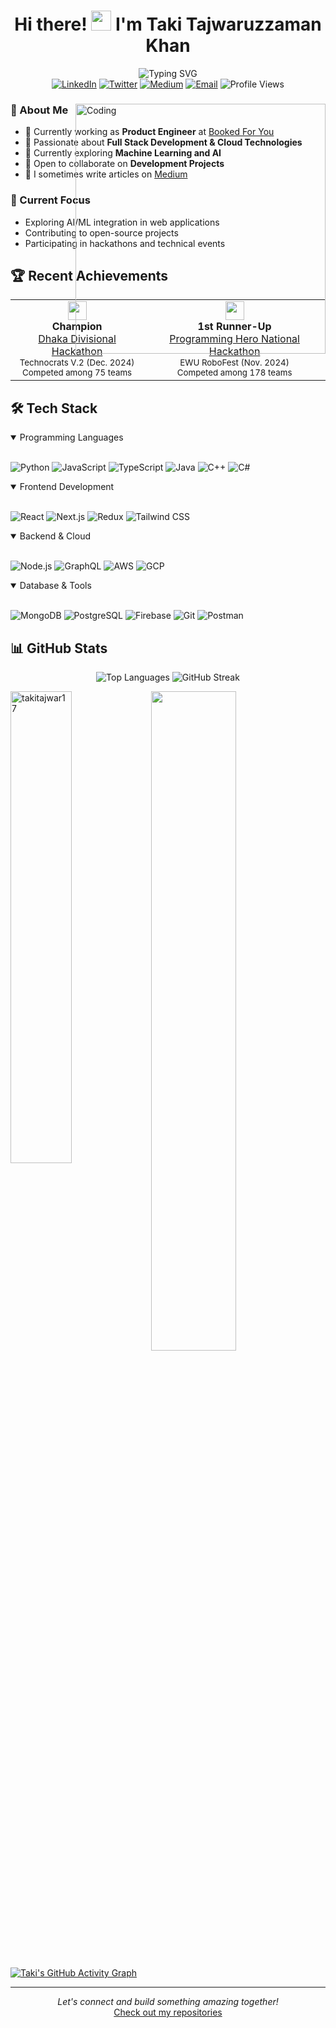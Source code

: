 <h1 align="center">Hi there! <img src="https://media.giphy.com/media/hvRJCLFzcasrR4ia7z/giphy.gif" width="32"> I'm Taki Tajwaruzzaman Khan</h1>

<div align="center">
  <img src="https://readme-typing-svg.demolab.com?font=Fira+Code&weight=600&size=28&duration=4000&pause=1000&color=6F9EE8&center=true&vCenter=true&random=false&width=435&lines=Product+Engineer;Full+Stack+Developer;Software+Engineer" alt="Typing SVG" />
</div>

<div align="center">
  <a href="https://linkedin.com/in/takitajwar17"><img src="https://img.shields.io/badge/LinkedIn-0077B5?style=for-the-badge&logo=linkedin&logoColor=white" alt="LinkedIn"/></a>
  <a href="https://twitter.com/takitajwar17"><img src="https://img.shields.io/badge/Twitter-1DA1F2?style=for-the-badge&logo=twitter&logoColor=white" alt="Twitter"/></a>
  <a href="https://medium.com/@takitajwar17"><img src="https://img.shields.io/badge/Medium-12100E?style=for-the-badge&logo=medium&logoColor=white" alt="Medium"/></a>
  <a href="mailto:tajwaruzzaman@iut-dhaka.edu"><img src="https://img.shields.io/badge/Email-D14836?style=for-the-badge&logo=gmail&logoColor=white" alt="Email"/></a>
  <img src="https://komarev.com/ghpvc/?username=takitajwar17&style=for-the-badge&color=6F9EE8" alt="Profile Views"/>
</div>

<div style="position: relative;">
  <img align="right" alt="Coding" width="400" style="position: absolute; right: 0; top: 0; z-index: 999;" src="https://media.tenor.com/2uyENRmiUt0AAAAd/coding.gif">

### 🚀 About Me

- 🏢 Currently working as **Product Engineer** at [Booked For You](https://bookedforyou.com)
- 🔭 Passionate about **Full Stack Development & Cloud Technologies**
- 🌱 Currently exploring **Machine Learning and AI**
- 👯 Open to collaborate on **Development Projects**
- 📝 I sometimes write articles on [Medium](https://medium.com/@takitajwar17)

### 🎯 Current Focus

- Exploring AI/ML integration in web applications
- Contributing to open-source projects
- Participating in hackathons and technical events

</div>

## 🏆 Recent Achievements

<div align="center">
  <table>
    <tr>
      <td align="center">
        <img src="https://img.icons8.com/color/48/000000/trophy.png" width="30"/>
        <br />
        <strong>Champion</strong>
        <br />
        <a href="https://www.linkedin.com/posts/takitajwar17_yet-another-win-for-my-team-xtradrill-but-activity-7271506810140790785-wEbl?utm_source=share&utm_medium=member_desktop">Dhaka Divisional Hackathon</a>
        <br />
        <sub>Technocrats V.2 (Dec. 2024)</sub>
        <br />
        <sup>Competed among 75 teams</sup>
      </td>
      <td align="center">
        <img src="https://img.icons8.com/color/48/000000/medal2.png" width="30"/>
        <br />
        <strong>1st Runner-Up</strong>
        <br />
        <a href="https://www.linkedin.com/posts/takitajwar17_the-last-two-days-have-been-nothing-short-activity-7261294019660439552-nxYA?utm_source=share&utm_medium=member_desktop">Programming Hero National Hackathon</a>
        <br />
        <sub>EWU RoboFest (Nov. 2024)</sub>
        <br />
        <sup>Competed among 178 teams</sup>
      </td>
    </tr>
  </table>
</div>

## 🛠️ Tech Stack

<details open>
<summary>Programming Languages</summary>
<br>

![Python](https://img.shields.io/badge/Python-3776AB?style=for-the-badge&logo=python&logoColor=white)
![JavaScript](https://img.shields.io/badge/JavaScript-F7DF1E?style=for-the-badge&logo=javascript&logoColor=black)
![TypeScript](https://img.shields.io/badge/TypeScript-007ACC?style=for-the-badge&logo=typescript&logoColor=white)
![Java](https://img.shields.io/badge/Java-ED8B00?style=for-the-badge&logo=openjdk&logoColor=white)
![C++](https://img.shields.io/badge/C++-00599C?style=for-the-badge&logo=cplusplus&logoColor=white)
![C#](https://img.shields.io/badge/C%23-239120?style=for-the-badge&logo=csharp&logoColor=white)
</details>

<details open>
<summary>Frontend Development</summary>
<br>

![React](https://img.shields.io/badge/React-20232A?style=for-the-badge&logo=react&logoColor=61DAFB)
![Next.js](https://img.shields.io/badge/Next.js-000000?style=for-the-badge&logo=nextdotjs&logoColor=white)
![Redux](https://img.shields.io/badge/Redux-593D88?style=for-the-badge&logo=redux&logoColor=white)
![Tailwind CSS](https://img.shields.io/badge/Tailwind_CSS-38B2AC?style=for-the-badge&logo=tailwind-css&logoColor=white)
</details>

<details open>
<summary>Backend & Cloud</summary>
<br>

![Node.js](https://img.shields.io/badge/Node.js-339933?style=for-the-badge&logo=nodedotjs&logoColor=white)
![GraphQL](https://img.shields.io/badge/GraphQL-E10098?style=for-the-badge&logo=graphql&logoColor=white)
![AWS](https://img.shields.io/badge/AWS-232F3E?style=for-the-badge&logo=amazon-aws&logoColor=white)
![GCP](https://img.shields.io/badge/Google_Cloud-4285F4?style=for-the-badge&logo=google-cloud&logoColor=white)
</details>

<details open>
<summary>Database & Tools</summary>
<br>

![MongoDB](https://img.shields.io/badge/MongoDB-47A248?style=for-the-badge&logo=mongodb&logoColor=white)
![PostgreSQL](https://img.shields.io/badge/PostgreSQL-316192?style=for-the-badge&logo=postgresql&logoColor=white)
![Firebase](https://img.shields.io/badge/Firebase-FFCA28?style=for-the-badge&logo=firebase&logoColor=black)
![Git](https://img.shields.io/badge/Git-F05032?style=for-the-badge&logo=git&logoColor=white)
![Postman](https://img.shields.io/badge/Postman-FF6C37?style=for-the-badge&logo=postman&logoColor=white)
</details>

## 📊 GitHub Stats

<div align="center" width="100%">
  <img src="https://github-readme-stats.vercel.app/api/top-langs/?username=takitajwar17&layout=compact&theme=tokyonight" alt="Top Languages">
  <img src="https://github-readme-streak-stats.herokuapp.com/?user=takitajwar17&theme=tokyonight" alt="GitHub Streak">
</div>

<p>
  <img align="left" src="https://github-readme-stats.vercel.app/api/top-langs?username=takitajwar17&show_icons=true&hide_progress=true&theme=tokyonight" alt="takitajwar17" width="44%">
</p>
<p>
  <a href="https://github.com/takitajwar17">
    <img width="52%" src="https://github-readme-streak-stats.herokuapp.com/?user=takitajwar17&theme=tokyonight&theme=black-ice&stroke=0000">
  </a>
</p>

[![Taki's GitHub Activity Graph](https://github-readme-activity-graph.vercel.app/graph?username=takitajwar17&theme=tokyo-night)](https://github.com/ashutosh00710/github-readme-activity-graph)

---

<div align="center">
  <i>Let's connect and build something amazing together!</i>
  <br>
  <a href="https://github.com/takitajwar17?tab=repositories">Check out my repositories</a>
</div>
